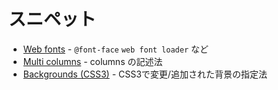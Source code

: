 # スニペット

- [Web fonts](https://gist.github.com/kesuiket/83bf900f93851200328b) - `@font-face` `web font loader` など
- [Multi columns](columns.css) - columns の記述法
- [Backgrounds (CSS3)](backgrounds-css3.css) - CSS3で変更/追加された背景の指定法


